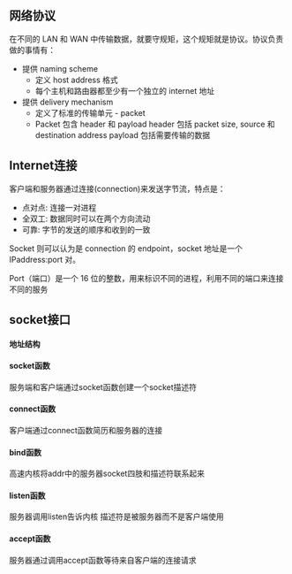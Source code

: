 ## 网络协议

在不同的 LAN 和 WAN 中传输数据，就要守规矩，这个规矩就是协议。协议负责做的事情有：

- 提供 naming scheme
  - 定义 host address 格式
  - 每个主机和路由器都至少有一个独立的 internet 地址
- 提供 delivery mechanism
  - 定义了标准的传输单元 - packet
  - Packet 包含 header 和 payload
header 包括 packet size, source 和 destination address
payload 包括需要传输的数据
## Internet连接
客户端和服务器通过连接(connection)来发送字节流，特点是：

- 点对点: 连接一对进程
- 全双工: 数据同时可以在两个方向流动
- 可靠: 字节的发送的顺序和收到的一致

Socket 则可以认为是 connection 的 endpoint，socket 地址是一个 IPaddress:port 对。

Port（端口）是一个 16 位的整数，用来标识不同的进程，利用不同的端口来连接不同的服务
## socket接口
#### 地址结构
#### socket函数
服务端和客户端通过socket函数创建一个socket描述符
#### connect函数
客户端通过connect函数简历和服务器的连接
#### bind函数
高速内核将addr中的服务器socket四肢和描述符联系起来
#### listen函数
服务器调用listen告诉内核 描述符是被服务器而不是客户端使用
#### accept函数
服务器通过调用accept函数等待来自客户端的连接请求